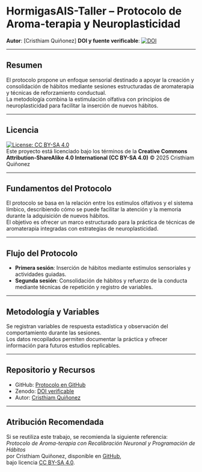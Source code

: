 # HormigasAIS-Taller – Protocolo de Aroma-terapia y Neuroplasticidad

**Autor**: [Cristhiam Quiñonez] 
**DOI y fuente verificable**: [![DOI](https://zenodo.org/badge/1051915596.svg)](https://doi.org/10.5281/zenodo.17070288)  

---

## Resumen
El protocolo propone un enfoque sensorial destinado a apoyar la creación y consolidación de hábitos mediante sesiones estructuradas de aromaterapia y técnicas de reforzamiento conductual.  
La metodología combina la estimulación olfativa con principios de neuroplasticidad para facilitar la inserción de nuevos hábitos.

---

## Licencia
[![License: CC BY-SA 4.0](https://img.shields.io/badge/License-CC%20BY--SA%204.0-lightgrey.svg)](https://creativecommons.org/licenses/by-sa/4.0/)  
Este proyecto está licenciado bajo los términos de la **Creative Commons Attribution-ShareAlike 4.0 International (CC BY-SA 4.0)** © 2025 Cristhiam Quiñonez

---

## Fundamentos del Protocolo
El protocolo se basa en la relación entre los estímulos olfativos y el sistema límbico, describiendo cómo se puede facilitar la atención y la memoria durante la adquisición de nuevos hábitos.  
El objetivo es ofrecer un marco estructurado para la práctica de técnicas de aromaterapia integradas con estrategias de neuroplasticidad.

---

## Flujo del Protocolo
- **Primera sesión**: Inserción de hábitos mediante estímulos sensoriales y actividades guiadas.  
- **Segunda sesión**: Consolidación de hábitos y refuerzo de la conducta mediante técnicas de repetición y registro de variables.

---

## Metodología y Variables
Se registran variables de respuesta estadística y observación del comportamiento durante las sesiones.  
Los datos recopilados permiten documentar la práctica y ofrecer información para futuros estudios replicables.

---

## Repositorio y Recursos
- GitHub: [Protocolo en GitHub](https://github.com/CristhiamQuinonez/Neuro-Aroma-Protocol)  
- Zenodo: [DOI verificable](https://doi.org/10.5281/zenodo.17070288)  
- Autor: [Cristhiam Quiñonez](https://www.linkedin.com/in/cristhiam-qui%C3%B1onez-7b6222325/)

---

## Atribución Recomendada
Si se reutiliza este trabajo, se recomienda la siguiente referencia:  
*Protocolo de Aroma-terapia con Recalibración Neuronal y Programación de Hábitos*  
por Cristhiam Quiñonez, disponible en [GitHub](https://github.com/CristhiamQuinonez/Neuro-Aroma-Protocol),  
bajo licencia [CC BY-SA 4.0](https://creativecommons.org/licenses/by-sa/4.0/).